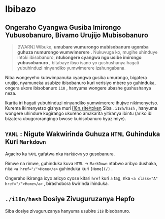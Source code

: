 # Ibibazo

## Ongeraho Cyangwa Gusiba Imirongo Yubusobanuro, Bivamo Urujijo Mubisobanuro

> [!WARN]
> Wibuke, **umubare wumurongo mubisobanuro ugomba guhuza numurongo wumwimerere** .
> Nukuvuga ko, mugihe uhinduye intoki ibisobanuro, **ntukongere cyangwa ngo usibe imirongo yubusobanuro** , bitabaye ibyo isano yo gushushanya hagati yubuhinduzi ninyandiko yumwimerere izahungabana.

Niba wongeyeho kubwimpanuka cyangwa gusiba umurongo, bigatera urujijo, nyamuneka usubize ibisobanuro kuri verisiyo mbere yo guhinduka, ongera ukore ibisobanuro `i18` , hanyuma wongere ubashe gushushanya neza.

Ikarita iri hagati yubuhinduzi ninyandiko yumwimerere ihujwe nikimenyetso. Kurema ikimenyetso gishya muri [i18n.site/token](//i18n.site/token) Siba `.i18h/hash` , hanyuma wongere uhindure kugirango ukureho amakarita yitiranya ibintu (ariko ibi bizatera ubugororangingo bwose kubisobanuro byazimiye).

## `YAML` : Nigute Wakwirinda Guhuza `HTML` Guhinduka Kuri `Markdown`

Agaciro ka `YAML` gafatwa nka `MarkDown` yo gusobanura.

Rimwe na rimwe, guhinduka kuva `HTML` → `MarkDown` ntabwo aribyo dushaka, nka `<a href="/">Home</a>` guhinduka kuri `[Home](/)` .

Ongeraho ikiranga icyo aricyo cyose kitari `href` kuri `a` tag, nka `<a class="A" href="/">Home</a>` , birashobora kwirinda ihinduka.

## `./i18n/hash` Dosiye Zivuguruzanya Hepfo

Siba dosiye zivuguruzanya hanyuma usubire `i18` ibisobanuro.